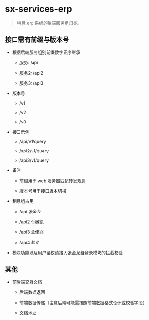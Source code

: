 # sx-services-erp

> 稍息 erp 系统的后端服务组归类。

## 接口需有前缀与版本号

+ 根据后端服务组别前缀数字正序继承

  + 服务: /api

  + 服务2: /api2

  + 服务3: /api3

+ 版本号

  + /v1

  + /v2

  + /v3

+ 接口示例

  + /api/v1/query

  + /api2/v1/query

  + /api3/v1/query

+ 备注

  + 前缀用于 web 服务器匹配转发规则

  + 版本号用于接口版本切换

+ 稍息组占用

  + /api 张金龙

  + /api2 付奥凯

  + /api3 孟佳兴

  + /api4 赵义

+ 模块功能涉及用户鉴权请接入张金龙组登录模块的拦截校验

## 其他

+ 前后端交互文档

  + 后端数据返回

  + 前端数据传递（注意后端可能需按照前端数据格式设计或校验字段）

  + [文档地址]

[文档地址]: ./data-specification.md
